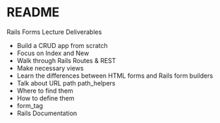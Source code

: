 # README
Rails Forms Lecture Deliverables

* Build a CRUD app from scratch
* Focus on Index and New
* Walk through Rails Routes & REST
* Make necessary views
* Learn the differences between HTML forms and Rails form builders
* Talk about URL path path_helpers
* Where to find them
* How to define them
* form_tag
* Rails Documentation
